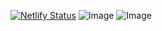 [![Netlify Status](https://api.netlify.com/api/v1/badges/3dc7d624-df07-4188-ad6f-dfc6e2d2e2fd/deploy-status)](https://app.netlify.com/sites/imperialportfolio/deploys)
![Image](https://github.com/user-attachments/assets/cae085a3-9b83-404b-8b18-7cdeae04ff42)
![Image](https://github.com/user-attachments/assets/d1f4ab36-2315-4e5c-98e1-7b327b68a817)

